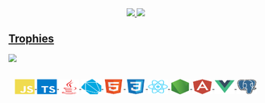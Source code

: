 <div align="center">
  <a href="https://github.com/PatrickBritoK">
  <img height="180em" src="https://github-readme-stats.vercel.app/api?username=PatrickBritoK&show_icons=true&theme=midnight-purple&include_all_commits=true&count_private=true"/>
  <img height="180em" src="https://github-readme-stats.vercel.app/api/top-langs/?username=PatrickBritoK&layout=compact&langs_count=8&theme=midnight-purple&hide=html,css"/>
</div>

  ## Trophies
![](https://github-profile-trophy.vercel.app/?username=PatrickBritoK&theme=radical&no-frame=false&no-bg=true&margin-w=4) 

 <div align="center" style="display: inline_block"><br>
  <!-- Linguagens de Programação -->
<img align="center" alt="Patrick-Js" height="30" width="40" src="https://raw.githubusercontent.com/devicons/devicon/master/icons/javascript/javascript-plain.svg">
<img align="center" alt="Patrick-typescript" height="30" width="40" src="https://raw.githubusercontent.com/devicons/devicon/master/icons/typescript/typescript-plain.svg">
<img align="center" alt="Patrick-Java" height="30" width="40" src="https://raw.githubusercontent.com/devicons/devicon/master/icons/java/java-plain.svg">
<img align="center" alt="Patrick-Dart" height="30" width="40" src="https://raw.githubusercontent.com/devicons/devicon/master/icons/dart/dart-plain.svg">

<!-- Tecnologias Web -->
<img align="center" alt="Patrick-HTML" height="30" width="40" src="https://raw.githubusercontent.com/devicons/devicon/master/icons/html5/html5-original.svg">
<img align="center" alt="Patrick-CSS" height="30" width="40" src="https://raw.githubusercontent.com/devicons/devicon/master/icons/css3/css3-original.svg">

<!-- Frameworks e Bibliotecas -->
<img align="center" alt="Patrick-React-original" height="30" width="40" src="https://raw.githubusercontent.com/devicons/devicon/master/icons/react/react-original.svg">
<img align="center" alt="Patrick-Node" height="30" width="40" src="https://raw.githubusercontent.com/devicons/devicon/master/icons/nodejs/nodejs-original.svg">
<img align="center" alt="Patrick-Angularjs" height="30" width="40" src="https://raw.githubusercontent.com/devicons/devicon/master/icons/angularjs/angularjs-plain.svg">
<img align="center" alt="Patrick-Vuejs" height="30" width="40" src="https://raw.githubusercontent.com/devicons/devicon/master/icons/vuejs/vuejs-original.svg">

<!-- Bancos de Dados -->
<img align="center" alt="Patrick-PostgreSQL" height="30" width="40" src="https://raw.githubusercontent.com/devicons/devicon/master/icons/postgresql/postgresql-original.svg">


 

